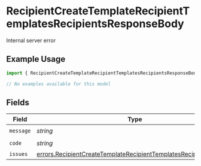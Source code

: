 # RecipientCreateTemplateRecipientTemplatesRecipientsResponseBody

Internal server error

## Example Usage

```typescript
import { RecipientCreateTemplateRecipientTemplatesRecipientsResponseBody } from "@documenso/sdk-typescript/models/errors";

// No examples available for this model
```

## Fields

| Field                                                                                                                                                  | Type                                                                                                                                                   | Required                                                                                                                                               | Description                                                                                                                                            |
| ------------------------------------------------------------------------------------------------------------------------------------------------------ | ------------------------------------------------------------------------------------------------------------------------------------------------------ | ------------------------------------------------------------------------------------------------------------------------------------------------------ | ------------------------------------------------------------------------------------------------------------------------------------------------------ |
| `message`                                                                                                                                              | *string*                                                                                                                                               | :heavy_check_mark:                                                                                                                                     | N/A                                                                                                                                                    |
| `code`                                                                                                                                                 | *string*                                                                                                                                               | :heavy_check_mark:                                                                                                                                     | N/A                                                                                                                                                    |
| `issues`                                                                                                                                               | [errors.RecipientCreateTemplateRecipientTemplatesRecipientsIssues](../../models/errors/recipientcreatetemplaterecipienttemplatesrecipientsissues.md)[] | :heavy_minus_sign:                                                                                                                                     | N/A                                                                                                                                                    |
